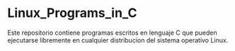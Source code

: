 # Linux_Programs_in_C
Este repositorio contiene programas escritos en lenguaje C que pueden ejecutarse libremente en cualquier distribucion del sistema operativo Linux.
